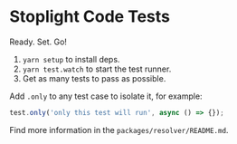 # Stoplight Code Tests

Ready. Set. Go!

1.  `yarn setup` to install deps.
2.  `yarn test.watch` to start the test runner.
3.  Get as many tests to pass as possible.

Add `.only` to any test case to isolate it, for example:

```js
test.only('only this test will run', async () => {});
```

Find more information in the `packages/resolver/README.md`.
